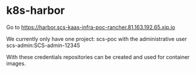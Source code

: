 # k8s-harbor

Go to https://harbor.scs-kaas-infra-poc-rancher.81.163.192.65.xip.io

We currently only have one project: scs-poc with the administrative user scs-admin:SCS-admin-12345

With these credentials repositories can be created and used for container images.
